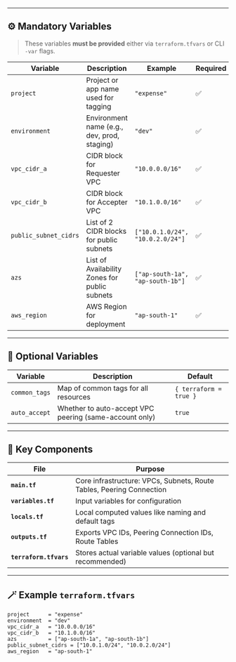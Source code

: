 
---

## ⚙️ Mandatory Variables

> These variables **must be provided** either via `terraform.tfvars` or CLI `-var` flags.

| Variable | Description | Example | Required |
|-----------|--------------|----------|-----------|
| `project` | Project or app name used for tagging | `"expense"` | ✅ |
| `environment` | Environment name (e.g., dev, prod, staging) | `"dev"` | ✅ |
| `vpc_cidr_a` | CIDR block for Requester VPC | `"10.0.0.0/16"` | ✅ |
| `vpc_cidr_b` | CIDR block for Accepter VPC | `"10.1.0.0/16"` | ✅ |
| `public_subnet_cidrs` | List of 2 CIDR blocks for public subnets | `["10.0.1.0/24", "10.0.2.0/24"]` | ✅ |
| `azs` | List of Availability Zones for public subnets | `["ap-south-1a", "ap-south-1b"]` | ✅ |
| `aws_region` | AWS Region for deployment | `"ap-south-1"` | ✅ |

---

## 🧱 Optional Variables

| Variable | Description | Default |
|-----------|--------------|----------|
| `common_tags` | Map of common tags for all resources | `{ terraform = true }` |
| `auto_accept` | Whether to auto-accept VPC peering (same-account only) | `true` |

---

## 🧩 Key Components

| File | Purpose |
|------|----------|
| **`main.tf`** | Core infrastructure: VPCs, Subnets, Route Tables, Peering Connection |
| **`variables.tf`** | Input variables for configuration |
| **`locals.tf`** | Local computed values like naming and default tags |
| **`outputs.tf`** | Exports VPC IDs, Peering Connection IDs, Route Tables |
| **`terraform.tfvars`** | Stores actual variable values (optional but recommended) |

---

## 🪄 Example `terraform.tfvars`

```hcl
project      = "expense"
environment  = "dev"
vpc_cidr_a   = "10.0.0.0/16"
vpc_cidr_b   = "10.1.0.0/16"
azs          = ["ap-south-1a", "ap-south-1b"]
public_subnet_cidrs = ["10.0.1.0/24", "10.0.2.0/24"]
aws_region   = "ap-south-1"
